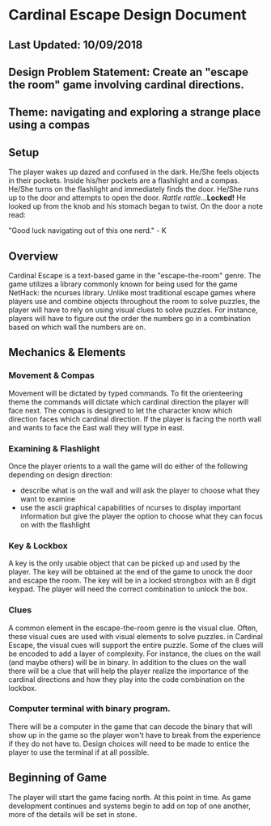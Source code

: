 # Cardinal Escape Design Document

## Last Updated: 10/09/2018

## Design Problem Statement: Create an "escape the room" game involving cardinal directions.

## Theme: navigating and exploring a strange place using a compas

## Setup
The player wakes up dazed and confused in the dark. He/She feels objects in their pockets. 
Inside his/her pockets are a flashlight and a compas. He/She turns on the flashlight and immediately finds 
the door. He/She runs up to the door and attempts to open the door. *Rattle rattle*...**Locked!** He looked up from the knob and his stomach began to twist. On the door a note read: 

"Good luck navigating out of this one nerd." - K

## Overview
Cardinal Escape is a text-based game in the "escape-the-room" genre. The game utilizes a library commonly known for being used for the game NetHack: the ncurses library. Unlike most traditional escape games where players use and combine objects throughout the room to solve puzzles, the player will have to rely on using visual clues to solve puzzles. For instance, players will have to figure out the order the numbers go in a combination based on which wall the numbers are on.

## Mechanics & Elements

### Movement & Compas
Movement will be dictated by typed commands. To fit the orienteering theme the commands will dictate which cardinal direction the player will face next. The compas is designed to let the character know which direction faces which cardinal direction. If the player is facing the north wall and wants to face the East wall they will type in east.

### Examining & Flashlight
Once the player orients to a wall the game will do either of the following depending on design direction:

- describe what is on the wall and will ask the player to choose what they want to examine
- use the ascii graphical capabilities of ncurses to display important information but give the player the option to choose what they can focus on with the flashlight

### Key & Lockbox
A key is the only usable object that can be picked up and used by the player. The key will be obtained at the end of the game to unock the door and escape the room. The key will be in a locked strongbox with an 8 digit keypad. The player will need the correct combination to unlock the box.

### Clues
A common element in the escape-the-room genre is the visual clue. Often, these visual cues are used with visual elements to solve puzzles. in Cardinal Escape, the visual cues will support the entire puzzle. Some of the clues will be encoded to add a layer of complexity. For instance, the clues on the wall (and maybe others) will be in binary. In addition to the clues on the wall there will be a clue that will help the player realize the importance of the cardinal directions and how they play into the code combination on the lockbox.

### Computer terminal with binary program.
There will be a computer in the game that can decode the binary that will show up in the game so the player won't have to break from the experience if they do not have to. Design choices will need to be made to entice the player to use the terminal if at all possible.

## Beginning of Game
The player will start the game facing north. At this point in time. As game development continues and systems begin to add on top of one another, more of the details will be set in stone.